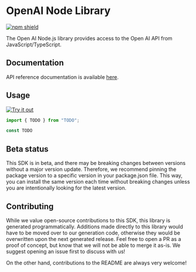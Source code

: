 # OpenAI Node Library

[![npm shield](https://img.shields.io/npm/v/@fern-api/open-ai)](https://www.npmjs.com/package/@fern-api/open-ai)

The Open AI Node.js library provides access to the Open AI API from JavaScript/TypeScript.

## Documentation

API reference documentation is available [here](https://platform.openai.com/docs/introduction).

## Usage

[![Try it out](https://developer.stackblitz.com/img/open_in_stackblitz.svg)](TODO)

```typescript
import { TODO } from "TODO";

const TODO
```

## Beta status

This SDK is in beta, and there may be breaking changes between versions without a major version update. Therefore, we recommend pinning the package version to a specific version in your package.json file. This way, you can install the same version each time without breaking changes unless you are intentionally looking for the latest version.

## Contributing

While we value open-source contributions to this SDK, this library is generated programmatically. Additions made directly to this library would have to be moved over to our generation code, otherwise they would be overwritten upon the next generated release. Feel free to open a PR as a proof of concept, but know that we will not be able to merge it as-is. We suggest opening an issue first to discuss with us!

On the other hand, contributions to the README are always very welcome!
